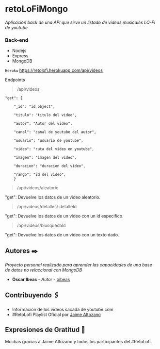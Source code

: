 # retoLoFiMongo

_Aplicación back de una API que sirve un listado de videos musicales LO-FI de youtube_

### Back-end

* Nodejs
* Express
* MongoDB

`Heroku` https://retolofi.herokuapp.com/api/videos

Endpoints

> /api/videos

    "get": {

        "_id": "id object",
        
        "titulo": "titulo del video",
        
        "autor": "Autor del video",
        
        "canal": "canal de youtube del autor",
        
        "usuario": "usuario de youtube",
        
        "video": "ruta del video en youtube",
        
        "imagen": "imagen del video",
        
        "duracion": "duracion del video",
        
        "rango": "id del video",
        }
        
        
 > /api/videos/aleatorio
 
  "get": Devuelve los datos de un video aleatorio.
  
  > /api/videos/detalles/:detalleId
 
  "get": Devuelve los datos de un video con un id especifico.
  
  > /api/videos/biusquedaId
 
  "get": Devuelve los datos de un video con un texto dado.
  
  
  ## Autores ✒️

_Proyecto personal realizado para aprender las capacidades de una base de datos no relaccional con MongoDB_

* **Óscar Ibeas** - *Autor* - [oibeas](https://github.com/oibeas)

## Contribuyendo 🖇️

* Informacion de los videos sacada de youtube.com
* #RetoLofi Playlist Oficial por [Jaime Altozano](https://www.youtube.com/playlist?list=PL0ONFXpPDe_mtm3ciwL-v7EE-7yLHDlP8)


## Expresiones de Gratitud 🎁

Muchas gracias a Jaime Altozano y todos los participantes del #RetoLofi.


  
